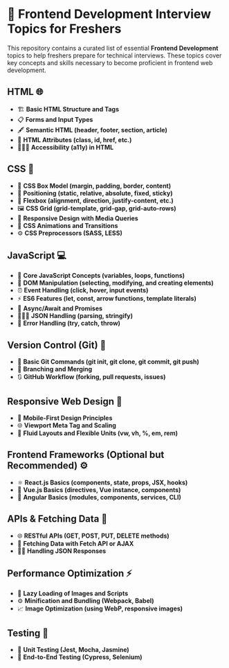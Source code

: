 # 🚀 Frontend Development Interview Topics for Freshers

This repository contains a curated list of essential **Frontend Development** topics to help freshers prepare for technical interviews. These topics cover key concepts and skills necessary to become proficient in frontend web development.

## **HTML 🌐**

- 🏗️ **Basic HTML Structure and Tags**
- 📋 **Forms and Input Types**
- 🖋️ **Semantic HTML (header, footer, section, article)**
- 🔑 **HTML Attributes (class, id, href, etc.)**
- 🧑‍🤝‍🧑 **Accessibility (a11y) in HTML**
  
## **CSS 🎨**

- 🎯 **CSS Box Model (margin, padding, border, content)**
- 🧭 **Positioning (static, relative, absolute, fixed, sticky)**
- 🧩 **Flexbox (alignment, direction, justify-content, etc.)**
- 🖼️ **CSS Grid (grid-template, grid-gap, grid-auto-rows)**
- 📱 **Responsive Design with Media Queries**
- 🎨 **CSS Animations and Transitions**
- ⚙️ **CSS Preprocessors (SASS, LESS)**
  
## **JavaScript 💻**

- 🔑 **Core JavaScript Concepts (variables, loops, functions)**
- 🧩 **DOM Manipulation (selecting, modifying, and creating elements)**
- ⏰ **Event Handling (click, hover, input events)**
- ⚡ **ES6 Features (let, const, arrow functions, template literals)**
- 🔄 **Async/Await and Promises**
- 🧑‍🤝‍🧑 **JSON Handling (parsing, stringify)**
- 🐞 **Error Handling (try, catch, throw)**

## **Version Control (Git) 🔄**

- 📝 **Basic Git Commands (git init, git clone, git commit, git push)**
- 🔀 **Branching and Merging**
- 🔃 **GitHub Workflow (forking, pull requests, issues)**

## **Responsive Web Design 📱**

- 📐 **Mobile-First Design Principles**
- 🌐 **Viewport Meta Tag and Scaling**
- 📏 **Fluid Layouts and Flexible Units (vw, vh, %, em, rem)**

## **Frontend Frameworks (Optional but Recommended) ⚙️**

- ⚛️ **React.js Basics (components, state, props, JSX, hooks)**
- 🔷 **Vue.js Basics (directives, Vue instance, components)**
- 🔄 **Angular Basics (modules, components, services, CLI)**

## **APIs & Fetching Data 🔗**

- 🌐 **RESTful APIs (GET, POST, PUT, DELETE methods)**
- 📡 **Fetching Data with Fetch API or AJAX**
- 🧑‍💻 **Handling JSON Responses**

## **Performance Optimization ⚡**

- 🚀 **Lazy Loading of Images and Scripts**
- ⚙️ **Minification and Bundling (Webpack, Babel)**
- 📈 **Image Optimization (using WebP, responsive images)**

## **Testing 🧪**

- 📝 **Unit Testing (Jest, Mocha, Jasmine)**
- 🔎 **End-to-End Testing (Cypress, Selenium)**

